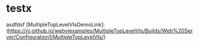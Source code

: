 # testx
asdfdsf
[MultipleTopLevelVIsDemoLink]: (https://ni.github.io/webviexamples/MultipleTopLevelVIs/Builds/Web%20Server/Configuration1/MultipleTopLevelVIs/)
